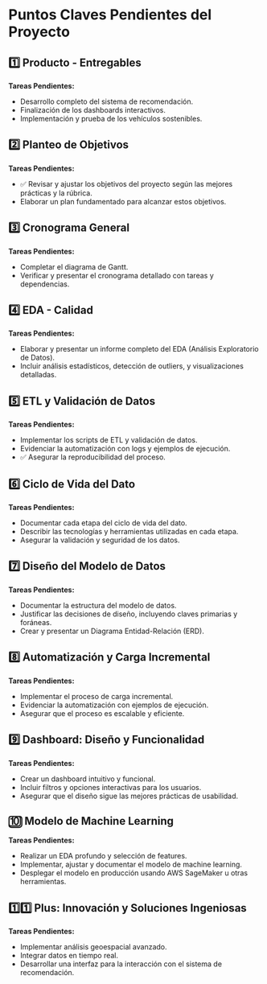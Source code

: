 # Puntos Claves Pendientes del Proyecto

## 1️⃣ Producto - Entregables

**Tareas Pendientes:**

- Desarrollo completo del sistema de recomendación.
- Finalización de los dashboards interactivos.
- Implementación y prueba de los vehículos sostenibles.

## 2️⃣ Planteo de Objetivos

**Tareas Pendientes:**

- ✅ Revisar y ajustar los objetivos del proyecto según las mejores prácticas y la rúbrica.
- Elaborar un plan fundamentado para alcanzar estos objetivos.

## 3️⃣ Cronograma General

**Tareas Pendientes:**

- Completar el diagrama de Gantt.
- Verificar y presentar el cronograma detallado con tareas y dependencias.

## 4️⃣ EDA - Calidad

**Tareas Pendientes:**

- Elaborar y presentar un informe completo del EDA (Análisis Exploratorio de Datos).
- Incluir análisis estadísticos, detección de outliers, y visualizaciones detalladas.

## 5️⃣ ETL y Validación de Datos

**Tareas Pendientes:**

- Implementar los scripts de ETL y validación de datos.
- Evidenciar la automatización con logs y ejemplos de ejecución.
- ✅ Asegurar la reproducibilidad del proceso.

## 6️⃣ Ciclo de Vida del Dato

**Tareas Pendientes:**

- Documentar cada etapa del ciclo de vida del dato.
- Describir las tecnologías y herramientas utilizadas en cada etapa.
- Asegurar la validación y seguridad de los datos.

## 7️⃣ Diseño del Modelo de Datos

**Tareas Pendientes:**

- Documentar la estructura del modelo de datos.
- Justificar las decisiones de diseño, incluyendo claves primarias y foráneas.
- Crear y presentar un Diagrama Entidad-Relación (ERD).

## 8️⃣ Automatización y Carga Incremental

**Tareas Pendientes:**

- Implementar el proceso de carga incremental.
- Evidenciar la automatización con ejemplos de ejecución.
- Asegurar que el proceso es escalable y eficiente.

## 9️⃣ Dashboard: Diseño y Funcionalidad

**Tareas Pendientes:**

- Crear un dashboard intuitivo y funcional.
- Incluir filtros y opciones interactivas para los usuarios.
- Asegurar que el diseño sigue las mejores prácticas de usabilidad.

## 🔟 Modelo de Machine Learning

**Tareas Pendientes:**

- Realizar un EDA profundo y selección de features.
- Implementar, ajustar y documentar el modelo de machine learning.
- Desplegar el modelo en producción usando AWS SageMaker u otras herramientas.

## 1️⃣1️⃣ Plus: Innovación y Soluciones Ingeniosas

**Tareas Pendientes:**

- Implementar análisis geoespacial avanzado.
- Integrar datos en tiempo real.
- Desarrollar una interfaz para la interacción con el sistema de recomendación.
